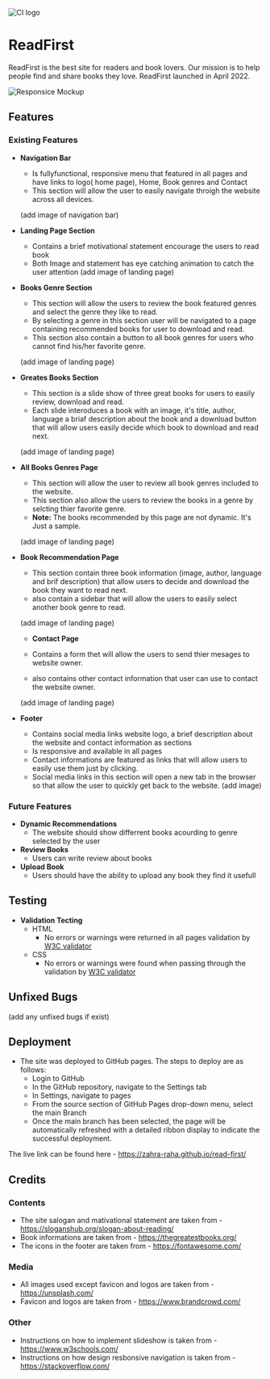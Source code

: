 ![CI logo](https://codeinstitute.s3.amazonaws.com/fullstack/ci_logo_small.png)

# ReadFirst

ReadFirst is the best site for readers and book lovers. Our mission is to help people find and share books they love. ReadFirst launched in April 2022.

![Responsice Mockup](https://github.com/lucyrush/readme-template/blob/master/media/love_running_mockup.png)

## Features 

### Existing Features

- __Navigation Bar__

    - Is fullyfunctional, responsive menu that featured in all pages and have links to logo( home page), Home, Book genres and Contact
    - This section will allow the user to easily navigate throigh the website across all devices.

    (add image of navigation bar)

- __Landing Page Section__

    - Contains a brief motivational statement encourage the users to read book
    - Both Image and statement has eye catching animation to catch the user attention
    (add image of landing page)

- __Books Genre Section__

    - This section will allow the users to review the book featured genres and select the genre they like to read.
    - By selecting a genre in this section user will be navigated to a page containing recommended books for user to download and read.
    - This section also contain a button to all book genres for users who cannot find his/her favorite genre.

    (add image of landing page)

- __Greates Books Section__

    - This section is a slide show of three great books for users to easily review, download and read.
    - Each slide interoduces a book with an image, it's title, author, language a briaf description about the book and a download button that will allow users easily decide which book to download and read next.

    (add image of landing page)

- __All Books Genres Page__

    - This section will allow the user to review all book genres included to the website.
    - This section also allow the users to review the books in a genre by selcting thier favorite genre.
    - **Note:** The books recommended by this page are not dynamic. It's Just a sample.

    (add image of landing page)

- __Book Recommendation Page__

    - This section contain three book information (image, author, language and brif description) that allow users to decide and download the book they want to read next.
    - also contain a sidebar that will allow the users to easily select another book genre to read.

    (add image of landing page)

    - __Contact Page__

    - Contains a form thet will allow the users to send thier mesages to website owner.
    - also contains other contact information that user can use to contact the website owner.

    (add image of landing page)

- __Footer__
    - Contains social media links website logo, a brief description about the website and contact information as sections
    - Is responsive and available in all pages
    - Contact informations are featured as links that will allow users to easily use them just by clicking.
    - Social media links in this section will open a new tab in the browser so that allow the user to quickly get back to the website.
    (add image)

### Future Features 
- __Dynamic Recommendations__
    - The website should show differrent books acourding to genre selected by the user
- __Review Books__
    - Users can write review about books
- __Upload Book__
    - Users should have the ability to upload any book they find it usefull

## Testing

- __Validation Tecting__
    - HTML
        - No errors or warnings were returned in all pages validation by  [W3C validator](https://validator.w3.org)
    - CSS
        - No errors or warnings were found when passing through the validation by [W3C validator](https://validator.w3.org/)
## Unfixed Bugs
(add any unfixed bugs if exist)

## Deployment

- The site was deployed to GitHub pages. The steps to deploy are as follows: 
  - Login to GitHub
  - In the GitHub repository, navigate to the Settings tab 
  - In Settings, navigate to pages
  - From the source section of GitHub Pages drop-down menu, select the main Branch
  - Once the main branch has been selected, the page will be automatically refreshed with a detailed ribbon display to indicate the successful deployment. 

The live link can be found here - https://zahra-raha.github.io/read-first/


## Credits
### Contents
- The site salogan and mativational statement are taken from - https://sloganshub.org/slogan-about-reading/
- Book informations are taken from - https://thegreatestbooks.org/
- The icons in the footer are taken from - https://fontawesome.com/

### Media
- All images used except favicon and logos are taken from - https://unsplash.com/
- Favicon and logos are taken from - https://www.brandcrowd.com/

### Other
- Instructions on how to implement slideshow is taken from - https://www.w3schools.com/
- Instructions on how design resbonsive navigation is taken from - https://stackoverflow.com/

